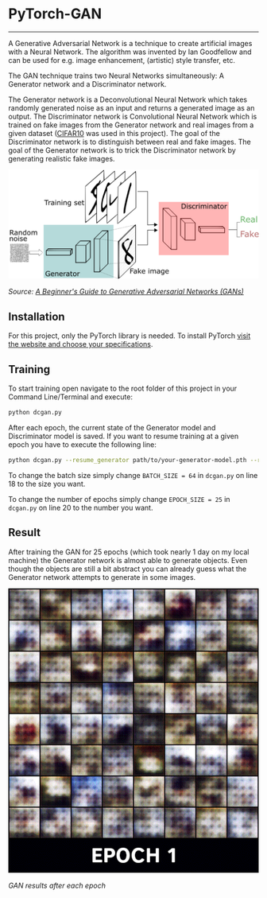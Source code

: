 # PyTorch-GAN

[//]: #(References)
[cifar10]: https://www.cs.toronto.edu/~kriz/cifar.html
[gan-architecture]: ./imgs/gan-architecture.png
[gans-beginners-guide]: https://skymind.ai/wiki/generative-adversarial-network-gan
[gan-animation]: ./imgs/gan-animation.gif
[pytorch-install]: https://pytorch.org/

---

A Generative Adversarial Network is a technique to create artificial images with a Neural Network. The algorithm was invented by Ian Goodfellow and can be used for e.g. image enhancement, (artistic) style transfer, etc.

The GAN technique trains two Neural Networks simultaneously: A Generator network and a Discriminator network.

The Generator network is a Deconvolutional Neural Network which takes randomly generated noise as an input and returns a generated image as an output.
The Discriminator network is Convolutional Neural Network which is trained on fake images from the Generator network and real images from a given dataset ([CIFAR10][cifar10] was used in this project). The goal of the Discriminator network is to distinguish between real and fake images. The goal of the Generator network is to trick the Discriminator network by generating realistic fake images.

![gan-architecture][gan-architecture]

*Source: [A Beginner's Guide to Generative Adversarial Networks (GANs)][gans-beginners-guide]*


## Installation

For this project, only the PyTorch library is needed. To install PyTorch [visit the website and choose your specifications][pytorch-install].

## Training

To start training open navigate to the root folder of this project in your Command Line/Terminal and execute:

```sh
python dcgan.py
```

After each epoch, the current state of the Generator model and Discriminator model is saved. If you want to resume training at a given epoch you have to execute the following line:

```sh
python dcgan.py --resume_generator path/to/your-generator-model.pth --resume_discriminator path/to/your-discriminator-model.pth
```

To change the batch size simply change ```BATCH_SIZE = 64``` in `dcgan.py` on line 18 to the size you want.

To change the number of epochs simply change ```EPOCH_SIZE = 25``` in `dcgan.py` on line 20 to the number you want.

## Result

After training the GAN for 25 epochs (which took nearly 1 day on my local machine) the Generator network is almost able to generate objects. Even though the objects are still a bit abstract you can already guess what the Generator network attempts to generate in some images.

![gan-animation][gan-animation]

*GAN results after each epoch*